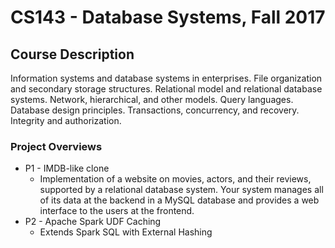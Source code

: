 # CS143 - Database Systems, Fall 2017

## Course Description
Information systems and database systems in enterprises. File organization and secondary storage structures. Relational model and relational database systems. Network, hierarchical, and other models. Query languages. Database design principles. Transactions, concurrency, and recovery. Integrity and authorization.

### Project Overviews
* P1 - IMDB-like clone
  * Implementation of a website on movies, actors, and their reviews, supported by a relational database system. Your system manages all of its data at the backend in a MySQL database and provides a web interface to the users at the frontend.
* P2 - Apache Spark UDF Caching
  * Extends Spark SQL with External Hashing